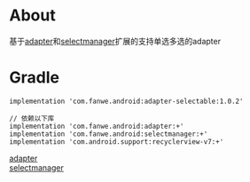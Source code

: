 # About
基于[adapter](https://github.com/zj565061763/adapter)和[selectmanager](https://github.com/zj565061763/selectmanager)扩展的支持单选多选的adapter

# Gradle
```
implementation 'com.fanwe.android:adapter-selectable:1.0.2'

// 依赖以下库
implementation 'com.fanwe.android:adapter:+'
implementation 'com.fanwe.android:selectmanager:+'
implementation 'com.android.support:recyclerview-v7:+'
```

[adapter](https://github.com/zj565061763/adapter)
<br>
[selectmanager](https://github.com/zj565061763/selectmanager)
